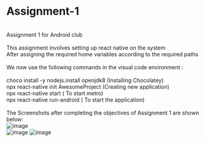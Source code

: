 # Assignment-1
\
Assignment 1 for Android club\
\
This assignment involves setting up react native on the system 
\
After assigning the required home variables according to the required paths\
\
We now use the following commands in the visual code environment :\
\
choco install -y nodejs.install openjdk8 (Installing Chocolatey)\
npx react-native init AwesomeProject (Creating new application)\
npx react-native start ( To start metro)\
npx react-native run-android ( To start the application)\
\
The Screenshots after completing the objectives of Assignment 1 are shown below:
\
![image](https://user-images.githubusercontent.com/84237347/123511961-46743900-d6a2-11eb-88fc-d3dfba388673.png)
\
![image](https://user-images.githubusercontent.com/84237347/123511970-5724af00-d6a2-11eb-99ce-7854f5744d47.png)
![image](https://user-images.githubusercontent.com/84237347/123511986-74f21400-d6a2-11eb-8884-4b6c49eb4a1d.png)


